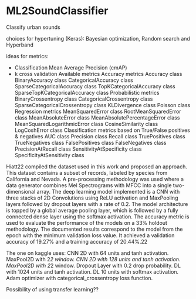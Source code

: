 # ML2SoundClassifier
Classify urban sounds


choices for hypertuning (Keras):
Bayesian optimization, Random search and Hyperband

ideas for metrics:
- Classification Mean Average Precision (cmAP)
- k cross validation
Available metrics
Accuracy metrics
Accuracy class
BinaryAccuracy class
CategoricalAccuracy class
SparseCategoricalAccuracy class
TopKCategoricalAccuracy class
SparseTopKCategoricalAccuracy class
Probabilistic metrics
BinaryCrossentropy class
CategoricalCrossentropy class
SparseCategoricalCrossentropy class
KLDivergence class
Poisson class
Regression metrics
MeanSquaredError class
RootMeanSquaredError class
MeanAbsoluteError class
MeanAbsolutePercentageError class
MeanSquaredLogarithmicError class
CosineSimilarity class
LogCoshError class
Classification metrics based on True/False positives & negatives
AUC class
Precision class
Recall class
TruePositives class
TrueNegatives class
FalsePositives class
FalseNegatives class
PrecisionAtRecall class
SensitivityAtSpecificity class
SpecificityAtSensitivity class




Hiatt22 compiled the dataset used in this work and proposed an approach. This
dataset contains a subset of records, labeled by species from California and Nevada.
A pre-processing methodology was used where a data generator combines Mel
Spectrograms with MFCC into a single two-dimensional array. The deep learning
model implemented is a CNN with three stacks of 2D Convolutions using ReLU
activation and MaxPooling layers followed by dropout layers with a rate of 0.2. The
model architecture is topped by a global average pooling layer, which is followed by a
fully connected dense layer using the softmax activation. The accuracy metric is used
to evaluate the performance of the models on a 33% holdout methodology. The
documented results correspond to the model from the epoch with the minimum
validation loss value. It achieved a validation accuracy of 19.27% and a training
accuracy of 20.44%.22

The one on kaggle uses:
CNN 2D with 64 units and tanh activation.
MaxPool2D with 2*2 window.
CNN 2D with 128 units and tanh activation.
MaxPool2D with 2*2 window.
Dropout Layer with 0.2 drop probability.
DL with 1024 units and tanh activation.
DL 10 units with softmax activation.
Adam optimizer with categorical_crossentropy loss function.



Possibility of using transfer learning??